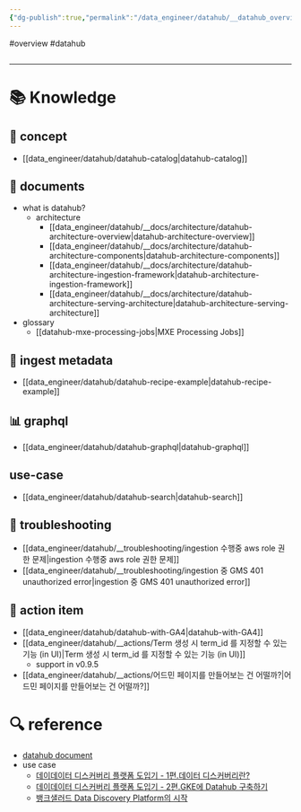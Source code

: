 ```yaml
---
{"dg-publish":true,"permalink":"/data_engineer/datahub/__datahub_overview/","dgPassFrontmatter":true}
---
```


#overview #datahub 

```toc
```

---

# 📚 Knowledge

## 👔 concept
- [[data_engineer/datahub/datahub-catalog\|datahub-catalog]]

## 📄 documents
- what is datahub?
	- architecture
		- [[data_engineer/datahub/__docs/architecture/datahub-architecture-overview\|datahub-architecture-overview]]
		- [[data_engineer/datahub/__docs/architecture/datahub-architecture-components\|datahub-architecture-components]]
		- [[data_engineer/datahub/__docs/architecture/datahub-architecture-ingestion-framework\|datahub-architecture-ingestion-framework]]
		- [[data_engineer/datahub/__docs/architecture/datahub-architecture-serving-architecture\|datahub-architecture-serving-architecture]]
- glossary
	- [[datahub-mxe-processing-jobs\|MXE Processing Jobs]]

## 🫣 ingest metadata
- [[data_engineer/datahub/datahub-recipe-example\|datahub-recipe-example]]

## 📊 graphql
- [[data_engineer/datahub/datahub-graphql\|datahub-graphql]]

## use-case
- [[data_engineer/datahub/datahub-search\|datahub-search]]

## 🚨 troubleshooting
- [[data_engineer/datahub/__troubleshooting/ingestion 수행중 aws role 권한 문제\|ingestion 수행중 aws role 권한 문제]]
- [[data_engineer/datahub/__troubleshooting/ingestion 중 GMS 401 unauthorized error\|ingestion 중 GMS 401 unauthorized error]]

## 👟 action item
- [[data_engineer/datahub/datahub-with-GA4\|datahub-with-GA4]]
- [[data_engineer/datahub/__actions/Term 생성 시 term_id 를 지정할 수 있는 기능 (in UI)\|Term 생성 시 term_id 를 지정할 수 있는 기능 (in UI)]]
	- support in v0.9.5
- [[data_engineer/datahub/__actions/어드민 페이지를 만들어보는 건 어떨까?\|어드민 페이지를 만들어보는 건 어떨까?]]

# 🔍 reference

- [datahub document](https://datahubproject.io/docs/)
- use case
	- [데이데이터 디스커버리 플랫폼 도입기 - 1편.데이터 디스커버리란?](https://tech.socarcorp.kr/data/2022/02/25/data-discovery-platform-01.html)
	- [데이데이터 디스커버리 플랫폼 도입기 - 2편.GKE에 Datahub 구축하기](https://tech.socarcorp.kr/data/2022/03/16/metdata-platform-02.html)
	- [뱅크샐러드 Data Discovery Platform의 시작](https://blog.banksalad.com/tech/the-starting-of-datadiscoveryplatform-era-in-banksalad/)